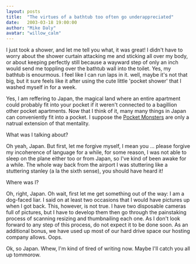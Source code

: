 ```yaml
---
layout: posts
title:  "The virtues of a bathtub too often go underappreciated"
date:   2003-03-18 19:00:00
author: "Mike Daly"
avatar: "willow_calm"
---
```

I just took a shower, and let me tell you what, it was great! I didn't have to worry about the shower curtain attacking me and sticking all over my body, or about keeping perfectly still because a wayward step of only an inch would send me toppling over the bathtub wall into the toilet. Yes, my bathtub is enourmous. I feel like I can run laps in it. well, maybe it's not that big, but it sure feels like it after using the cute little 'pocket shower' that I washed myself in for a week.

 Yes, I am reffering to Japan, the magical land where an entire apartment could probably fit into your pocket if it weren't connected to a bagillion other pocket apartments. Now that I think of it, many many things in Japan can conveniently fit into a pocket. I suppose the [Pocket Monsters](http://www.pokemon.com) are only a natrual extension of that mentality.

 What was I talking about?

 Oh yeah, Japan. But first, let me forgive myself, I mean you ... please forgive my incoherence of language for a while, for some reason, I was not able to sleep on the plane either too or from Japan, so I've kind of been awake for a while. The whole way back from the airport I was stuttering like a stuttering stanley (a la the sixth sense), you should have heard it!

 Where was I?

 Oh, right, Japan. Oh wait, first let me get something out of the way: I am a dog-faced liar. I said on at least two occasions that I would have pictures up when I got back. This, however, is not true. I have two disposable cameras full of pictures, but I have to develop them then go through the painstaking process of scanning resizing and thumbnailing each one. As I don't look forward to any step of this process, do not expect it to be done soon. As an additional bonus, we have used up most of our hard drive space our hosting company allows. Oops.

 Ok, so Japan. Whew, I'm kind of tired of writing now. Maybe I'll catch you all up tommorow.
